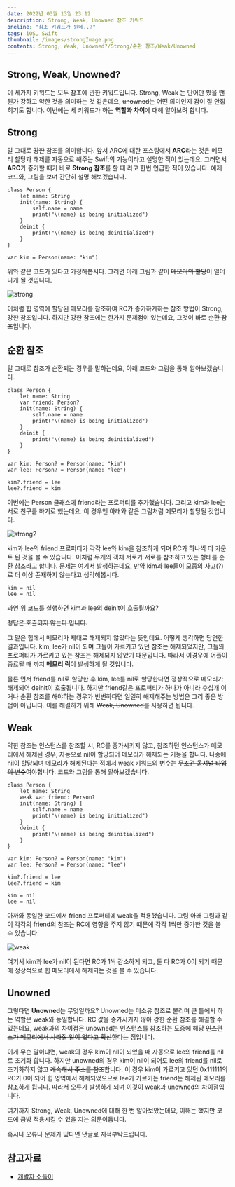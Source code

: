 ```yaml
---
date: 2022년 03월 13일 23:12
description: Strong, Weak, Unowned 참조 키워드
oneline: "참조 키워드가 뭔데..?"
tags: iOS, Swift
thumbnail: /images/strongImage.png
contents: Strong, Weak, Unowned?/Strong/순환 참조/Weak/Unowned
---
```


## Strong, Weak, Unowned?
이 세가지 키워드는 모두 참조에 관한 키워드입니다.
~~Strong~~, ~~Weak~~ 는 단어만 봤을 땐 뭔가 강하고 약한 것을 의미하는 것 같은데요, ~~unowned~~는 어떤 의미인지 감이 잘 안잡히기도 합니다. 이번에는 세 키워드가 하는 **역할과 차이**에 대해 알아보려 합니다.

## Strong
말 그대로 ~~강한~~ 참조를 의미합니다.
앞서 ARC에 대한 포스팅에서 **ARC**라는 것은 메모리 할당과 해제를 자동으로 해주는 Swift의 기능이라고 설명한 적이 있는데요.
그러면서 **ARC**가 증가할 때가 바로 **Strong 참조**를 할 때 라고 한번 언급한 적이 있습니다.
예제 코드와, 그림을 보며 간단히 설명 해보겠습니다.

<pre class="language-swift line-numbers">
<code>class Person {
    let name: String
    init(name: String) {
        self.name = name
        print("\(name) is being initialized")
    }
    deinit {
        print("\(name) is being deinitialized")
    }
}

var kim = Person(name: "kim")</code>
</pre>

위와 같은 코드가 있다고 가정해봅시다.
그러면 아래 그림과 같이 ~~메모리의 할당~~이 일어나게 될 것입니다.


<img alt="strong" src="/images/strongImage.png"/>


이처럼 힙 영역에 할당된 메모리를 참조하여 RC가 증가하게하는 참조 방법이 Strong, 강한 참조입니다.
하지만 강한 참조에는 한가지 문제점이 있는데요, 그것이 바로 ~~순환 참조~~입니다.

## 순환 참조
말 그대로 참조가 순환되는 경우를 말하는데요, 아래 코드와 그림을 통해 알아보겠습니다.

<pre class="language-swift line-numbers" data-line="3">
<code>class Person {
    let name: String
    var friend: Person?
    init(name: String) {
        self.name = name
        print("\(name) is being initialized")
    }
    deinit {
        print("\(name) is being deinitialized")
    }
}</code>
</pre>

<pre class="language-swift line-numbers">
<code>var kim: Person? = Person(name: "kim")
var lee: Person? = Person(name: "lee")

kim?.friend = lee
lee?.friend = kim</code>
</pre>

이번에는  Person 클래스에 friend라는 프로퍼티를 추가했습니다.
그리고 kim과 lee는 서로 친구를 하기로 했는데요.
이 경우엔 아래와 같은 그림처럼 메모리가 할당될 것입니다.


<img alt="strong2" src="/images/strong2Image.png"/>


kim과 lee의 friend 프로퍼티가 각각 lee와 kim을 참조하게 되며 RC가 하나씩 더 카운트 된 것을 볼 수 있습니다.
이처럼 두개의 객체 서로가 서로를 참조하고 있는 형태를 순환 참조라고 합니다.
문제는 여기서 발생하는데요, 만약 kim과 lee둘이 모종의 사고(?)로 더 이상 존재하지 않는다고 생각해봅시다.

<pre class="language-swift line-numbers">
<code>kim = nil
lee = nil</code>
</pre>

과연 위 코드를 실행하면 kim과 lee의 deinit이 호출될까요?

~~정답은 호출되지 않는다 입니다.~~

그 말은 힙에서 메모리가 제대로 해제되지 않았다는 뜻인데요.
어떻게 생각하면 당연한 결과입니다. kim, lee가 nil이 되며 그들이 가르키고 있던 참조는 해제되었지만, 그들의 프로퍼티가 가르키고 있는 참조는 해제되지 않았기 때문입니다.
따라서 이경우에 어플이 종료될 때 까지 **메모리 릭**이 발생하게 될 것입니다.


물론 먼저 friend를 nil로 할당한 후 kim, lee를 nil로 할당한다면 정상적으로 메모리가 해제되어 deinit이 호출됩니다.
하지만 friend같은 프로퍼티가 하나가 아니라 수십개 이거나 순환 참조를 해야하는 경우가 빈번하다면 일일히 해제해주는 방법은 그리 좋은 방법이 아닙니다.
이를 해결하기 위해 ~~Weak, Unowned~~를 사용하면 됩니다.

## Weak
약한 참조는 인스턴스를 참조할 시, RC를 증가시키지 않고, 참조하던 인스턴스가 메모리에서 해제된 경우, 자동으로 nil이 할당되어 메모리가 해제되는 기능을 합니다.
나중에 nil이 할당되며 메모리가 해제된다는 점에서 weak 키워드의 변수는 ~~무조건 옵셔널 타입의 변수~~여야합니다.
코드와 그림을 통해 알아보겠습니다.
<pre class="language-swift line-numbers" data-line="3">
<code>class Person {
    let name: String
    weak var friend: Person?
    init(name: String) {
        self.name = name
        print("\(name) is being initialized")
    }
    deinit {
        print("\(name) is being deinitialized")
    }
}

var kim: Person? = Person(name: "kim")
var lee: Person? = Person(name: "lee")

kim?.friend = lee
lee?.friend = kim

kim = nil
lee = nil</code>
</pre>

아까와 동일한 코드에서 friend 프로퍼티에 weak을 적용했습니다.
그럼 아래 그림과 같이 각각의 friend의 참조는 RC에 영향을 주지 않기 떄문에 각각 1씩만 증가한 것을 볼 수 있습니다.

<img alt="weak" src="/images/weakImage.png"/>

여기서 kim과 lee가 nil이 된다면 RC가 1씩 감소하게 되고, 둘 다 RC가 0이 되기 때문에 정상적으로 힙 메모리에서 해제되는 것을 볼 수 있습니다.

## Unowned
그렇다면 **Unowned**는 무엇일까요?
Unowned는 미소유 참조로 불리며 큰 틀에서 하는 역할은 weak와 동일합니다.
RC 값을 증가시키지 않아 강한 순환 참조를 해결할 수 있는데요, weak과의 차이점은 unowned는 인스턴스를 참조하는 도중에 해당 ~~인스턴스가 메모리에서 사라질 일이 없다고 확신~~한다는 점입니다.

이게 무슨 말이냐면, weak의 경우 kim이 nil이 되었을 때 자동으로 lee의 friend를 nil로 초기화 합니다.
하지만 unowned의 경우 kim이 nil이 되어도 lee의 friend를 nil로 초기화하지 않고 ~~계속해서 주소를 참조~~합니다.
이 경우 kim이 가르키고 있던 0x111111의 RC가 0이 되어 힙 영역에서 해제되었으므로 lee가 가르키는 friend는 해제된 메모리를 참조하게 됩니다.
따라서 오류가 발생하게 되며 이것이 weak과 unowned의 차이점입니다.

여기까지 Strong, Weak, Unowned에 대해 한 번 알아보았는데요, 이해는 했지만 코드에 금방 적용시킬 수 있을 지는 의문이듭니다.

혹시나 오류나 문제가 있다면 댓글로 지적부탁드립니다.

## 참고자료
<ul>
<li>
    <a href="https://babbab2.tistory.com/27">개발자 소들이</a>
</li>
</ul>
